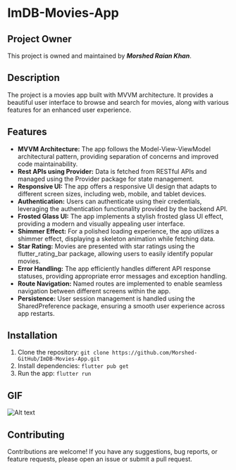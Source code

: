 # ImDB-Movies-App

## Project Owner
This project is owned and maintained by ***Morshed Raian Khan***.

## Description
The project is a movies app built with MVVM architecture. It provides a beautiful user interface to browse and search for movies, along with various features for an enhanced user experience.

## Features

- **MVVM Architecture:** The app follows the Model-View-ViewModel architectural pattern, providing separation of concerns and improved code maintainability.
- **Rest APIs using Provider:** Data is fetched from RESTful APIs and managed using the Provider package for state management.
- **Responsive UI:** The app offers a responsive UI design that adapts to different screen sizes, including web, mobile, and tablet devices.
- **Authentication:** Users can authenticate using their credentials, leveraging the authentication functionality provided by the backend API.
- **Frosted Glass UI:** The app implements a stylish frosted glass UI effect, providing a modern and visually appealing user interface.
- **Shimmer Effect:** For a polished loading experience, the app utilizes a shimmer effect, displaying a skeleton animation while fetching data.
- **Star Rating:** Movies are presented with star ratings using the flutter_rating_bar package, allowing users to easily identify popular movies.
- **Error Handling:** The app efficiently handles different API response statuses, providing appropriate error messages and exception handling.
- **Route Navigation:** Named routes are implemented to enable seamless navigation between different screens within the app.
- **Persistence:** User session management is handled using the SharedPreference package, ensuring a smooth user experience across app restarts.

## Installation

1. Clone the repository: `git clone https://github.com/Morshed-GitHub/ImDB-Movies-App.git`
2. Install dependencies: `flutter pub get`
3. Run the app: `flutter run`

## GIF

![Alt text](assets/images/Movies%20App%20Project.gif)

## Contributing

Contributions are welcome! If you have any suggestions, bug reports, or feature requests, please open an issue or submit a pull request.


